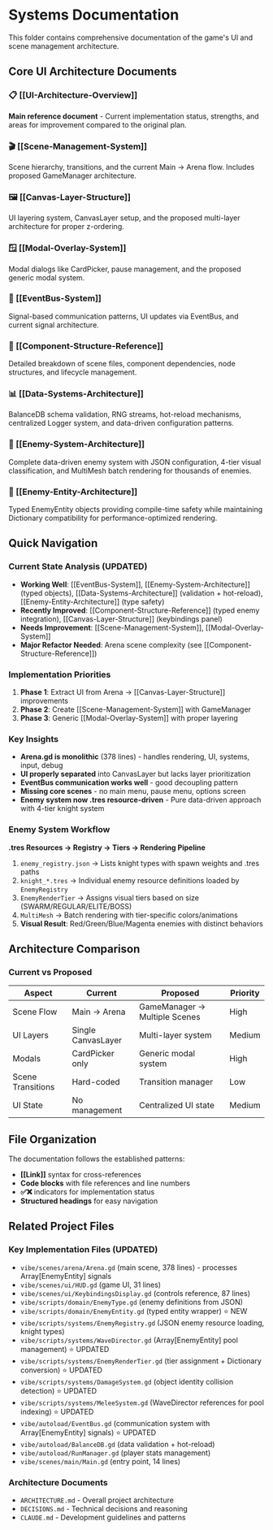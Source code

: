 # Systems Documentation

This folder contains comprehensive documentation of the game's UI and scene management architecture.

## Core UI Architecture Documents

### 📋 [[UI-Architecture-Overview]]
**Main reference document** - Current implementation status, strengths, and areas for improvement compared to the original plan.

### 🎬 [[Scene-Management-System]]  
Scene hierarchy, transitions, and the current Main → Arena flow. Includes proposed GameManager architecture.

### 🖼️ [[Canvas-Layer-Structure]]
UI layering system, CanvasLayer setup, and the proposed multi-layer architecture for proper z-ordering.

### 🪟 [[Modal-Overlay-System]]
Modal dialogs like CardPicker, pause management, and the proposed generic modal system.

### 📡 [[EventBus-System]]
Signal-based communication patterns, UI updates via EventBus, and current signal architecture.

### 🧩 [[Component-Structure-Reference]]
Detailed breakdown of scene files, component dependencies, node structures, and lifecycle management.

### 📊 [[Data-Systems-Architecture]]
BalanceDB schema validation, RNG streams, hot-reload mechanisms, centralized Logger system, and data-driven configuration patterns.

### 🏰 [[Enemy-System-Architecture]]
Complete data-driven enemy system with JSON configuration, 4-tier visual classification, and MultiMesh batch rendering for thousands of enemies.

### 🎯 [[Enemy-Entity-Architecture]]
Typed EnemyEntity objects providing compile-time safety while maintaining Dictionary compatibility for performance-optimized rendering.

## Quick Navigation

### Current State Analysis (UPDATED)
- **Working Well**: [[EventBus-System]], [[Enemy-System-Architecture]] (typed objects), [[Data-Systems-Architecture]] (validation + hot-reload), [[Enemy-Entity-Architecture]] (type safety)
- **Recently Improved**: [[Component-Structure-Reference]] (typed enemy integration), [[Canvas-Layer-Structure]] (keybindings panel)
- **Needs Improvement**: [[Scene-Management-System]], [[Modal-Overlay-System]]
- **Major Refactor Needed**: Arena scene complexity (see [[Component-Structure-Reference]])

### Implementation Priorities
1. **Phase 1**: Extract UI from Arena → [[Canvas-Layer-Structure]] improvements
2. **Phase 2**: Create [[Scene-Management-System]] with GameManager  
3. **Phase 3**: Generic [[Modal-Overlay-System]] with proper layering

### Key Insights
- **Arena.gd is monolithic** (378 lines) - handles rendering, UI, systems, input, debug
- **UI properly separated** into CanvasLayer but lacks layer prioritization
- **EventBus communication works well** - good decoupling pattern
- **Missing core scenes** - no main menu, pause menu, options screen
- **Enemy system now .tres resource-driven** - Pure data-driven approach with 4-tier knight system

### Enemy System Workflow
**.tres Resources → Registry → Tiers → Rendering Pipeline**
1. `enemy_registry.json` → Lists knight types with spawn weights and .tres paths
2. `knight_*.tres` → Individual enemy resource definitions loaded by `EnemyRegistry`
3. `EnemyRenderTier` → Assigns visual tiers based on size (SWARM/REGULAR/ELITE/BOSS)
4. `MultiMesh` → Batch rendering with tier-specific colors/animations
5. **Visual Result**: Red/Green/Blue/Magenta enemies with distinct behaviors

## Architecture Comparison

### Current vs Proposed
| Aspect | Current | Proposed | Priority |
|--------|---------|----------|----------|
| Scene Flow | Main → Arena | GameManager → Multiple Scenes | High |
| UI Layers | Single CanvasLayer | Multi-layer system | Medium |
| Modals | CardPicker only | Generic modal system | High |
| Scene Transitions | Hard-coded | Transition manager | Low |
| UI State | No management | Centralized UI state | Medium |

## File Organization

The documentation follows the established patterns:
- **[[Link]]** syntax for cross-references
- **Code blocks** with file references and line numbers
- **✅❌** indicators for implementation status
- **Structured headings** for easy navigation

## Related Project Files

### Key Implementation Files (UPDATED)
- `vibe/scenes/arena/Arena.gd` (main scene, 378 lines) - processes Array[EnemyEntity] signals
- `vibe/scenes/ui/HUD.gd` (game UI, 31 lines)
- `vibe/scenes/ui/KeybindingsDisplay.gd` (controls reference, 87 lines)
- `vibe/scripts/domain/EnemyType.gd` (enemy definitions from JSON)
- `vibe/scripts/domain/EnemyEntity.gd` (typed entity wrapper) ⭐ NEW
- `vibe/scripts/systems/EnemyRegistry.gd` (JSON enemy resource loading, knight types)
- `vibe/scripts/systems/WaveDirector.gd` (Array[EnemyEntity] pool management) ⭐ UPDATED
- `vibe/scripts/systems/EnemyRenderTier.gd` (tier assignment + Dictionary conversion) ⭐ UPDATED
- `vibe/scripts/systems/DamageSystem.gd` (object identity collision detection) ⭐ UPDATED
- `vibe/scripts/systems/MeleeSystem.gd` (WaveDirector references for pool indexing) ⭐ UPDATED
- `vibe/autoload/EventBus.gd` (communication system with Array[EnemyEntity] signals) ⭐ UPDATED
- `vibe/autoload/BalanceDB.gd` (data validation + hot-reload)
- `vibe/autoload/RunManager.gd` (player stats management)
- `vibe/scenes/main/Main.gd` (entry point, 14 lines)

### Architecture Documents
- `ARCHITECTURE.md` - Overall project architecture
- `DECISIONS.md` - Technical decisions and reasoning
- `CLAUDE.md` - Development guidelines and patterns